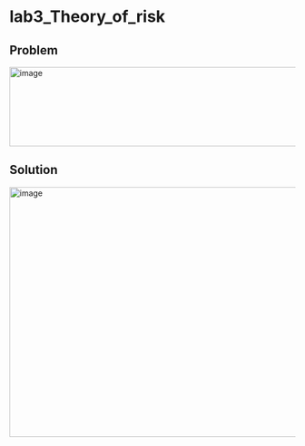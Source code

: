 # lab3_Theory_of_risk

## Problem
<img width="732" height="140" alt="image" src="https://github.com/user-attachments/assets/27760d7a-4d09-48e4-b02c-8cb81724fc55" />


## Solution
<img width="544" height="441" alt="image" src="https://github.com/user-attachments/assets/d36ac38c-5f72-47ae-b8ac-12dae279389b" />
